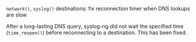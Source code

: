 `network()`, `syslog()` destinations: fix reconnection timer when DNS lookups are slow

After a long-lasting DNS query, syslog-ng did not wait the specified time (`time_reopen()`)
before reconnecting to a destination. This has been fixed.
